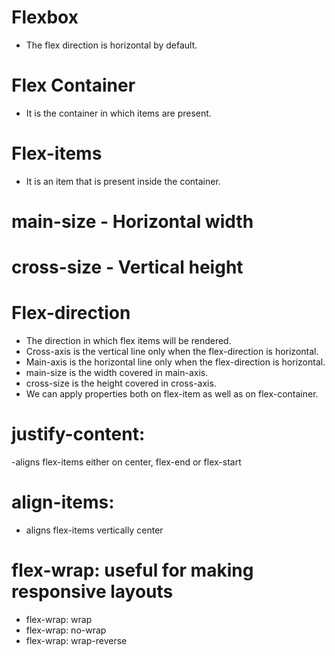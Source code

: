 # Flexbox
- The flex direction is horizontal by default.

# Flex Container 
- It is the container in which items are present.

# Flex-items
- It is an item that is present inside the container.

# main-size - Horizontal width 
# cross-size - Vertical height

# Flex-direction
- The direction in which flex items will be rendered.
- Cross-axis is the vertical line only when the flex-direction is horizontal.
- Main-axis is the horizontal line only when the flex-direction is horizontal.
- main-size is the width covered in main-axis.
- cross-size is the height covered in cross-axis.
- We can apply properties both on flex-item as well as on flex-container.

# justify-content: 
-aligns flex-items either on center, flex-end or flex-start 

# align-items: 
- aligns flex-items vertically center 

# flex-wrap: useful for making responsive layouts
- flex-wrap: wrap
- flex-wrap: no-wrap
- flex-wrap: wrap-reverse